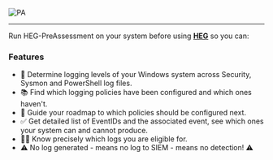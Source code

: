 
![PA](https://github.com/user-attachments/assets/5cc15102-ddf1-4aa7-a30b-abe0f11cb4c4)

***

Run HEG-PreAssessment on your system before using **[HEG](https://github.com/conway87/HEG-3.0)** so you can:


### Features

- 📶 Determine logging levels of your Windows system across Security, Sysmon and PowerShell log files.
- 📚 Find which logging policies have been configured and which ones haven't.
- 🧭 Guide your roadmap to which policies should be configured next.
- ✅ Get detailed list of EventIDs and the associated event, see which ones your system can and cannot produce.
- 🕵️‍♂️ Know precisely which logs you are eligible for. 
- ⚠️ No log generated - means no log to SIEM - means no detection! ⚠️
